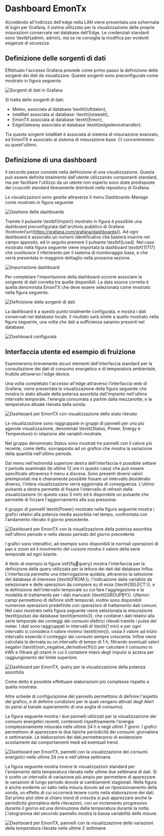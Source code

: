 # Dashboard EmonTx

Accedendo all'indirizzo dell'edge nella LAN viene presentata una schermata di login per Grafana, il sistma utilizzato per la visualizzazione delle proprie misurazioni conservate nel database dell'Edge. Le credenziali standard sono \textbf{admin, admin}, ma se ne consiglia la modifica per evidenti esigenze di sicurezza. 

## Definizione delle sorgenti di dati

Effettuato l'accesso Grafana prevede come primo passo la definizione delle sorgenti dei dati da visualizzare. Queste sorgenti sono preconfigurate come mostrato in figura seguente.

![Sorgenti di dati in Grafana](img/grafana-sources.png)

Si tratta delle sorgenti di dati:
- Meteo, associata al database \textit{luftdaten},
- IotaWatt associata al database: \textit{iotawatt}, 
- EmonTX associata al database \textit{Emon}, 
- EdgeGateway associata al database \textit{edgedevicehandler}.

Tra questa sorgenti IotaWatt è associata al sistema di misurazione avanzato, ed EmonTX è associato al sistema di misurazione base. Ci concentreremo su quest'ultimo.

## Definizione di una dashboard

Il secondo passo consiste nella definizione di una visualizzazione. Questa può essere definita totalmente dall'utente utilizzando componenti standard, ma per facilitare l'utilizzo da un utente non esperto sono state predisposte dei cruscotti standard liberamente distribuiti nella repository di Grafana.

Le visualizzazioni sono gestite attraverso il menu Dashboards-Manage come mostrato in figura seguente

![Gestione delle dashboards](img/grafana-manage.png)

Tramite il pulsante \textbf{Import} mostrato in figura è possibile una dashboard preconfigurata dall'archivio pubblico di Grafana \footnote{\url{https://grafana.com/grafana/dashboards}}. Ad ogni dashboard è associato un numero identificativo che basterà inserire nel campo apposito, ed in seguito premere il pulsante \textbf{Load}. Nel caso mostrato nella figura seguente viene importata la dashboard \textbf{11717} che costituisce il riferimento per il sistema di monitoraggio base, e che verrà presentata in maggiore dettaglio nella prossima sezione. 

![Importazione dashboard](img/grafana-import.png)

Per completare l'importazione della dashboard occorre associare la sorgente di dati corretta tra quelle disponibili. La data source corretta è quella denominata EmonTX che deve essere selezionata come mostrato nella figura seguente.

![Definizione delle sorgenti di dati](img/grafana-select.png)

La dashboard è a questo punto totalmente configurata, e mostra i dati conservati nel database locale. Il risultato sarà simile a quello mostrato nella figura seguente, una volta che dati a sufficienza saranno presenti nel database.

![Dashboard configurata](img/grafana-emontx.png)


## Interfaccia utente ed esempio di fruizione

Esamineremo brevemente alcuni elementi dell'interfaccia standard per la consultazione dei dati di consumo energetico e di temperatura ambientale, fruibile attraverso l'edge device.

Una volta completato l'accesso all'edge attraverso l'interfaccia web di Grafana, viene presentata la visualizzazione della figura seguente che mostra lo stato attuale della potenza assorbita dall'impianto nell'ultimo intervallo temporale, l'energia consumata a partire dalla mezzanotte, e la temperatura attuale rilevata dalla sonda. 

![Dashboard per EmonTX con visualizzazione dello stato rilevato](img/dash-status.png)

Le visualizzazione sono raggruppate in gruppi di pannelli per una più agevole visualizzazione, denominati \textit{Status, Power, Energy e Temperature} in relazione alle variabili mostrate.

Nel gruppo denominato Status sono mostrati tre pannelli con il valore più recente, come detto, sovrapposto ad un grafico che mostra la variazione della quantità nell'ultimo periodo.

Dal menu nell'estremità superiore destra dell'interfaccia è possibile settare il periodo esaminato (le ultime 12 ore in questo caso) che può essere specificato attraverso il menu a discesa. Sono presenti diversi valori preimpostati ma è chiaramente possibile fissare un intervallo desiderato diverso, l'intera visualizzazione verrà aggiornata di conseguenza. L'ultimo pulsante a destra permette di fissare l'intervallo di refresh della visualizzazione (in questo caso 5 min) ed è disponibile un pulsante che permette di forzare l'aggiornamento alla sua pressione.

Il gruppo di pannelli \textit{Power} mostrato nella figura seguente mostra i grafici relativi alla potenza media assorbita nel tempo, confrontata con l'andamento rilevato il giorno precedente.

![Dashboard per EmonTX con la visualizzazione della potenza assorbita nell'ultimo periodo e nello stesso periodo del giorno precedente](img/dash-power.png)

I grafici sono interattivi, ad esempio sono disponibili le normali operazioni di pan e zoom ed il movimento del cursore mostra il valore della serie temporale ad ogni istante.

A titolo di esempio la figura \ref{fig:dash:query} mostra l'interfaccia per la definizione della query utilizzata per la lettura dei dati dal database Influx. L'interfaccia permette una interrogazione quidata, attraverso la selezione del database di interesse (\textit{FROM:}), l'indicazione dalla variabile da selezionare e delle operazioni da compiere su di essa (\textit{SELECT:}), e la definizione dell'intervallo temporale su cui fare l'aggregazione e la modalità di trattamento per i dati mancanti (\textit{GROUPBY}). Ulteriori campi permettono di definire shift temporali, inoltre sono disponibili numerose operazioni predefinite con operazioni di trattamento dati comuni.
Nel caso mostrato nella figura seguente viene selezionata la misurazione \textit{pulse} dal database \textit{emontx3}, che contiene i dati relativi alla serie temporale dei conteggi dei consumi elettrici rilevati tramite i pulse del meter. I dati sono raggruppati in intervalli di \textit{1 min} e per ogni intervallo si considera il valore minimo \textit{min()}, ossia il valore ad inizio intervallo essendo il conteggio dei consumi sempre crescente. Infine viene calcolata la derivata su un intervallo di tempo di 1 h, filtrando eventuali valori negativi (\textit{non\_negative\_derivative(1h)}) per calcolare il consumo in kWh e filtrare gli istanti in cui il contatore intero degli impulsi si azzera per raggiungimento del limite superiore.

![Dashboard per EmonTX, query per la visualizzazione della potenza assorbita](img/dash-query.png)

Come detto è possibile effettuare elaborazioni più complesse rispetto a quella mostrata. 

Altre schede di configurazione del pannello permettono di definire l'aspetto del grafico, e di definire condizioni per le quali vengano attivati degli Alert (si pensi al banale superamento di una soglia di consumo).

La figura seguente mostra i due pannelli utilizzati per la visualizzazione dei consumi energetici recenti, contenenti rispettivamente l'energia complessivamente misurata nelle ultime 24 h  e negli ultimi 7 giorni. I grafici permettono di apprezzare le due tipiche periodicità dei consumi: giornaliera e settimanale. Le elaborazioni dei dati permetteranno di evidenziare scostamenti dai comportamenti medi ed eventuali trend.

![Dashboard per EmonTX, pannelli con la visualizzazione dei consumi energetici nelle ultime 24 ore e nell'ultima settimana](img/dash-energy.png)

La figura seguente mostra invece le visualizzazioni standard per l'andamento della temperatura rilevata nelle ultime due settimane di dati. Si è scelto un intervallo di variazione più ampio per permettere di apprezzare le variazioni di lungo periodo dovute ai cambiamenti stagionali. Nella figura è anche evidente un salto nella misura dovuto ad un riposizionamento della sonda, un effetto di cui occorrerà tenere conto nella elaborazione dei dati. Dal primo plot oltre al chiaro trend di crescita si può apprezzare anche la periodicità giornaliera delle rilevazioni, con un incremento progressivo durante il giorno ed una diminuzione della temperatura durante la notte. L'istogramma del secondo pannello mostra la bassa variabilità delle misure.

![Dashboard per EmonTX, pannelli con la visualizzazione delle variazioni della temperatura rilevata nelle ultime 2 settimane](img/dash-temp.png)



